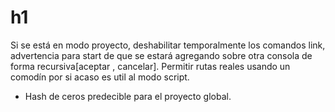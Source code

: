 # h1

Si se está en modo proyecto, deshabilitar temporalmente los comandos link, advertencia para start de que se estará agregando sobre otra consola de forma recursiva[aceptar , cancelar]. 
Permitir rutas reales usando un comodín por si acaso es util al modo script.

- Hash de ceros predecible para el proyecto global.
